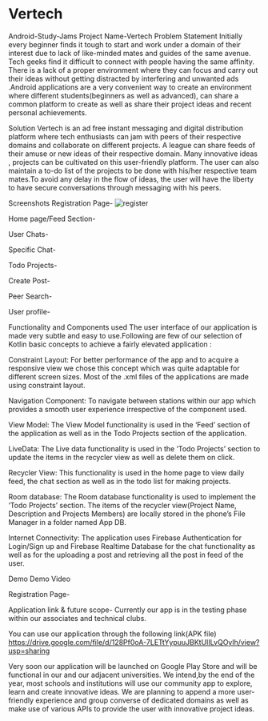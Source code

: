 # Vertech
Android-Study-Jams
Project Name-Vertech
Problem Statement
Initially every beginner finds it tough to start and work under a domain of their interest due to lack of like-minded mates and guides of the same avenue. Tech geeks find it difficult to connect with people having the same affinity. There is a lack of a proper environment where they can focus and carry out their ideas without getting distracted by interfering and unwanted ads .Android applications are a very convenient way to create an environment where different students(beginners as well as advanced), can share a common platform to create as well as share their project ideas and recent personal achievements.

Solution
Vertech is an ad free instant messaging and digital distribution platform where tech enthusiasts can jam with peers of their respective domains and collaborate on different projects. A league can share feeds of their amuse or new ideas of their respective domain. Many innovative ideas , projects can be cultivated on this user-friendly platform. The user can also maintain a to-do list of the projects to be done with his/her respective team mates.To avoid any delay in the flow of ideas, the user will have the liberty to have secure conversations through messaging with his peers.

Screenshots
Registration Page- ![register](https://user-images.githubusercontent.com/65966441/185752365-d53ca724-6e05-482f-9064-e17371b68efa.jpg)


Home page/Feed Section- 

User Chats- 

Specific Chat- 

Todo Projects- 

Create Post- 

Peer Search- 

User profile- 

Functionality and Components used
The user interface of our application is made very subtle and easy to use.Following are few of our selection of Kotlin basic concepts to achieve a fairly elevated application :

Constraint Layout: For better performance of the app and to acquire a responsive view we chose this concept which was quite adaptable for different screen sizes. Most of the .xml files of the applications are made using constraint layout.

Navigation Component: To navigate between stations within our app which provides a smooth user experience irrespective of the component used.

View Model: The View Model functionality is used in the ‘Feed’ section of the application as well as in the Todo Projects section of the application.

LiveData: The Live data functionality is used in the ‘Todo Projects’ section to update the items in the recycler view as well as delete them on click.

Recycler View: This functionality is used in the home page to view daily feed, the chat section as well as in the todo list for making projects.

Room database: The Room database functionality is used to implement the ‘Todo Projects’ section. The items of the recycler view(Project Name, Description and Projects Members) are locally stored in the phone’s File Manager in a folder named App DB.

Internet Connectivity: The application uses Firebase Authentication for Login/Sign up and Firebase Realtime Database for the chat functionality as well as for the uploading a post and retrieving all the post in feed of the user.

Demo
Demo Video

Registration Page- 

Application link & future scope-
Currently our app is in the testing phase within our associates and technical clubs.

You can use our application through the following link(APK file) https://drive.google.com/file/d/128Pf0oA-7LETtYypuuJBKtUIILvQOylh/view?usp=sharing

Very soon our application will be launched on Google Play Store and will be functional in our and our adjacent universities. We intend,by the end of the year, most schools and institutions will use our community app to explore, learn and create innovative ideas. We are planning to append a more user-friendly experience and group converse of dedicated domains as well as make use of various APIs to provide the user with innovative project ideas.
